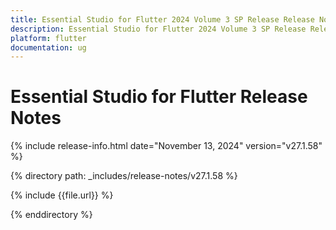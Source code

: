 ```yaml
---
title: Essential Studio for Flutter 2024 Volume 3 SP Release Release Notes  
description: Essential Studio for Flutter 2024 Volume 3 SP Release Release Notes  
platform: flutter
documentation: ug
---
```


# Essential Studio for Flutter  Release Notes  

{% include release-info.html date="November 13, 2024"  version="v27.1.58" %} 

{% directory path: _includes/release-notes/v27.1.58 %}

{% include {{file.url}} %}

{% enddirectory %}